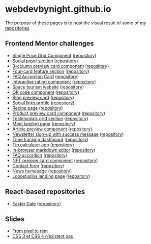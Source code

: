 # webdevbynight.github.io

The purpose of these pages is to host the visual result of some of [my repositories](https://github.com/webdevbynight?tab=repositories).

## Frontend Mentor challenges

- [Single Price Grid Component](single-price-grid-component-master/) ([repository](https://github.com/webdevbynight/single-price-grid-component-master))
- [Social proof section](social-proof-section-master/) ([repository](https://github.com/webdevbynight/social-proof-section-master))
- [3-column preview card component](/3-column-preview-card-component-main/) ([repository](https://github.com/webdevbynight/3-column-preview-card-component-main))
- [Four-card feature section](/four-card-feature-section-master/) ([repository](https://github.com/webdevbynight/four-card-feature-section-master))
- [FAQ Accordion Card](/faq-accordion-card-main/) ([repository](https://github.com/webdevbynight/faq-accordion-card-main))
- [Interactive rating component](/interactive-rating-component-main/) ([repository](https://github.com/webdevbynight/interactive-rating-component-main))
- [Space tourism website](/space-tourism-website/) ([repository](https://github.com/webdevbynight/space-tourism-website))
- [QR code component](/qr-code-component-main/) ([repository](https://github.com/webdevbynight/qr-code-component-main))
- [Blog preview card](/blog-preview-card-main/) ([repository](https://github.com/webdevbynight/blog-preview-card-main))
- [Social links profile](/social-links-profile-main/) ([repository](https://github.com/webdevbynight/social-links-profile-main))
- [Recipe page](/recipe-page-main/) ([repository](https://github.com/webdevbynight/recipe-page-main))
- [Product preview card component](/product-preview-card-component-main/) ([repository](https://github.com/webdevbynight/product-preview-card-component-main))
- [Testimonials grid section](/testimonials-grid-section-main/) ([repository](https://github.com/webdevbynight/testimonials-grid-section-main))
- [Meet landing page](/meet-landing-page/) ([repository](https://github.com/webdevbynight/meet-landing-page))
- [Article preview component](/article-preview-component-master/) ([repository](https://github.com/webdevbynight/article-preview-component-master))
- [Newsletter sign-up with success message](/newsletter-sign-up-with-success-message-main/) ([repository](https://github.com/webdevbynight/newsletter-sign-up-with-success-message-main))
- [Time tracking dashboard](/time-tracking-dashboard-main/) ([repository](https://github.com/webdevbynight/time-tracking-dashboard-main))
- [Tip calculator app](/tip-calculator-app-main/) ([repository](https://github.com/webdevbynight/tip-calculator-app-main/))
- [In-browser markdown editor](/in-browser-markdown-editor/) ([repository](https://github.com/webdevbynight/in-browser-markdown-editor))
- [FAQ accordion](/faq-accordion-main/) ([repository](https://github.com/webdevbynight/faq-accordion-main))
- [NFT preview card component](/nft-preview-card-component-main/) ([repository](https://github.com/webdevbynight/nft-preview-card-component-main))
- [Contact form](/contact-form-main/) ([repository](https://github.com/webdevbynight/contact-form-main))
- [News homepage](/news-homepage-main/) ([repository](https://github.com/webdevbynight/news-homepage-main))
- [Loopstudios landing page](/loopstudios-landing-page-main/) ([repository](https://github.com/webdevbynight/loopstudios-landing-page-main))

## React-based repositories

- [Easter Date](/easter-date/) ([repository](https://github.com/webdevbynight/easter-date))

## Slides

- [From pixel to rem](/wcs-remote-fr-feb-2023-from-pixel-to-rem/)
- [CSS 3 et CSS 4 n’existent pas](/wcs-remote-fr-feb-2023-css3-css4-n-existent-pas/)
